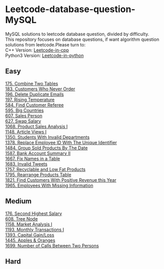 # Leetcode-database-question-MySQL

MySQL solutions to leetcode database question, divided by difficulty.  
This repository focuses on database questions, if want algorithm question solutions from leetcode.Please turn to:  
C++ Version: [Leetcode-in-cpp](https://github.com/JinLexuan/Leetcode-in-cpp)  
Python3 Version: [Leetcode-in-python](https://github.com/JinLexuan/Leetcode-in-python)  

## Easy
[175. Combine Two Tables](https://github.com/JinLexuan/Leetcode-database-question-MySQL/blob/main/Easy/0175%20Combine%20Two%20Tables.md)    
[183. Customers Who Never Order](https://github.com/JinLexuan/Leetcode-database-question-MySQL/blob/main/Easy/0183%20Customers%20Who%20Never%20Order.md)    
[196. Delete Duplicate Emails](https://github.com/JinLexuan/Leetcode-database-question-MySQL/blob/main/Easy/0196%20Delete%20Duplicate%20Emails.md)  
[197. Rising Temperature](https://github.com/JinLexuan/Leetcode-database-question-MySQL/blob/main/Easy/0197%20Rising%20Temperature.md)   
[584. Find Customer Referee](https://github.com/JinLexuan/Leetcode-database-question-MySQL/blob/main/Easy/0584%20Find%20Customer%20Referee.md)  
[595. Big Countries](https://github.com/JinLexuan/Leetcode-database-question-MySQL/blob/main/Easy/0595%20Big%20Countries.md)  
[607. Sales Person](https://github.com/JinLexuan/Leetcode-database-question-MySQL/blob/main/Easy/0607%20Sales%20Person.md)  
[627. Swap Salary](https://github.com/JinLexuan/Leetcode-database-question-MySQL/blob/main/Easy/0627%20Swap%20Salary.md)  
[1068. Product Sales Analysis I](https://github.com/JinLexuan/Leetcode-database-question-MySQL/blob/main/Easy/1068%20Product%20Sales%20Analysis%20I.md)  
[1148. Article Views I](https://github.com/JinLexuan/Leetcode-database-question-MySQL/blob/main/Easy/1148%20Article%20Views%20I.md)   
[1350. Students With Invalid Departments](https://github.com/JinLexuan/Leetcode-database-question-MySQL/blob/main/Easy/1350%20Students%20With%20Invalid%20Departments.md)  
[1378. Replace Employee ID With The Unique Identifier](https://github.com/JinLexuan/Leetcode-database-question-MySQL/blob/main/Easy/1378%20Replace%20Employee%20ID%20With%20The%20Unique%20Identifier.md)  
[1484. Group Sold Products By The Date](https://github.com/JinLexuan/Leetcode-database-question-MySQL/blob/main/Easy/1484%20Group%20Sold%20Products%20By%20The%20Date.md)  
[1587. Bank Account Summary II](https://github.com/JinLexuan/Leetcode-database-question-MySQL/blob/main/Easy/1587%20Bank%20Account%20Summary%20II.md)  
[1667. Fix Names in a Table](https://github.com/JinLexuan/Leetcode-database-question-MySQL/blob/main/Easy/1667%20Fix%20Names%20in%20a%20Table.md)   
[1683. Invalid Tweets](https://github.com/JinLexuan/Leetcode-database-question-MySQL/blob/main/Easy/1683%20Invalid%20Tweets.md)  
[1757. Recyclable and Low Fat Products](https://github.com/JinLexuan/Leetcode-database-question-MySQL/blob/main/Easy/1757%20Recyclable%20and%20Low%20Fat%20Products.md)  
[1795. Rearrange Products Table](https://github.com/JinLexuan/Leetcode-database-question-MySQL/blob/main/Easy/1795%20Rearrange%20Products%20Table.md)  
[1821. Find Customers With Positive Revenue this Year](https://github.com/JinLexuan/Leetcode-database-question-MySQL/blob/main/Easy/1821%20Find%20Customers%20With%20Positive%20Revenue%20this%20Year.md)  
[1965. Employees With Missing Information](https://github.com/JinLexuan/Leetcode-database-question-MySQL/blob/main/Easy/1965%20Employees%20With%20Missing%20Information.md)  


## Medium
[176. Second Highest Salary](https://github.com/JinLexuan/Leetcode-database-question-MySQL/blob/main/Medium/0176%20Second%20Highest%20Salary.md)  
[608. Tree Node](https://github.com/JinLexuan/Leetcode-database-question-MySQL/blob/main/Medium/0608%20Tree%20Node.md)  
[1158. Market Analysis I](https://github.com/JinLexuan/Leetcode-database-question-MySQL/blob/main/Medium/1158%20Market%20Analysis%20I.md)  
[1193. Monthly Transactions I](https://github.com/JinLexuan/Leetcode-database-question-MySQL/blob/main/Medium/1193%20Monthly%20Transactions%20I.md)  
[1393. Capital Gain/Loss](https://github.com/JinLexuan/Leetcode-database-question-MySQL/blob/main/Medium/1393%20Capital%20Gain%20Loss.md)  
[1445. Apples & Oranges](https://github.com/JinLexuan/Leetcode-database-question-MySQL/blob/main/Medium/1445%20Apples%20%26%20Oranges.md)  
[1699. Number of Calls Between Two Persons](https://github.com/JinLexuan/Leetcode-database-question-MySQL/blob/main/Medium/1699%20Number%20of%20Calls%20Between%20Two%20Persons.md)  

## Hard
